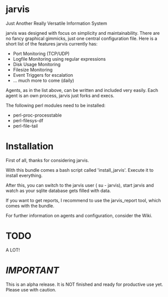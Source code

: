 jarvis
======

Just Another Really Versatile Information System

jarvis was designed with focus on simplicity and maintainability. There are no fancy graphical gimmicks,
just one central configuration file. Here is a short list of the features jarvis currently has:

* Port Monitoring (TCP/UDP)
* Logfile Monitoring using regular expressions
* Disk Usage Monitoring
* Filesize Monitoring
* Event Triggers for escalation
* ... much more to come (daily)

Agents, as in the list above, can be written and included very easily. Each agent is an own process,
jarvis just forks and execs.

The following perl modules need to be installed:

* perl-proc-processtable
* perl-filesys-df
* perl-file-tail

Installation
============

First of all, thanks for considering jarvis. 

With this bundle comes a bash script called 'install\_jarvis'. Execute it to install
everything.

After this, you can switch to the jarvis user ( su - jarvis), start jarvis and watch 
as your sqlite database gets filled with data.

If you want to get reports, I recommend to use the jarvis\_report tool, which comes with the bundle. 

For further information on agents and configuration, consider the Wiki.

TODO
====

A LOT!

*IMPORTANT*
===========

This is an alpha release. It is NOT finished and ready for productive use yet. Please use with caution.
